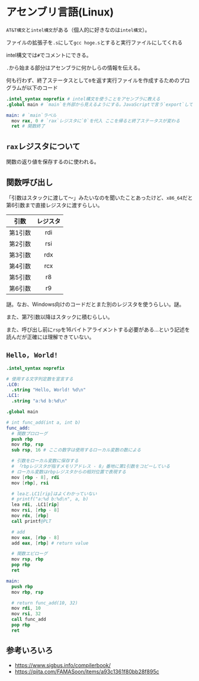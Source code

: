 # アセンブリ言語(Linux)

`AT&T構文`と`intel構文`がある（個人的に好きなのは`intel構文`）。

ファイルの拡張子を`.s`にして`gcc hoge.s`とすると実行ファイルにしてくれる

intel構文では`#`でコメントにできる。

`.`から始まる部分はアセンブラに何かしらの情報を伝える。

何も行わず、終了ステータスとして`0`を返す実行ファイルを作成するためのプログラムが以下のコード

```hoge.s
.intel_syntax noprefix # intel構文を使うことをアセンブラに教える
.global main # `main`を外部から見えるようにする。JavaScriptで言う`export`してるみたいな状態という認識

main: # `main`ラベル
  mov rax, 0 # `rax`レジスタに`0`を代入 ここを帰ると終了ステータスが変わる
  ret # 関数終了
```

## `rax`レジスタについて

関数の返り値を保存するのに使われる。

## 関数呼び出し

「引数はスタックに渡して〜」みたいなのを聞いたことあったけど、`x86_64`だと第6引数まで直接レジスタに渡すらしい。

|引数|レジスタ|
|:-:|:-:|
|第1引数|rdi|
|第2引数|rsi|
|第3引数|rdx|
|第4引数|rcx|
|第5引数|r8|
|第6引数|r9|

謎。なお、Windows向けのコードだとまた別のレジスタを使うらしい。謎。

また、第7引数以降はスタックに積むらしい。

また、呼び出し前に`rsp`を16バイトアライメントする必要がある…という記述を読んだが正確には理解できていない。

## `Hello, World!`

```func.s
.intel_syntax noprefix

# 使用する文字列定数を宣言する
.LC0:
  .string "Hello, World! %d\n"
.LC1:
  .string "a:%d b:%d\n"

.global main

# int func_add(int a, int b)
func_add:
  # 関数プロローグ
  push rbp
  mov rbp, rsp
  sub rsp, 16 # ここの数字は使用するローカル変数の数による

  # 引数をローカル変数に保存する
  # 「rbpレジスタが指すメモリアドレス - 8」番地に第1引数をコピーしている
  # ローカル変数はrbpレジスタからの相対位置で表現する
  mov [rbp - 8], rdi
  mov [rbp], rsi

  # leaと.LC1[rip]はよくわかっていない
  # printf("a:%d b:%d\n", a, b)
  lea rdi, .LC1[rip]
  mov rsi, [rbp - 8]
  mov rdx, [rbp]
  call printf@PLT

  # add
  mov eax, [rbp - 8]
  add eax, [rbp] # return value

  # 関数エピローグ
  mov rsp, rbp
  pop rbp
  ret

main:
  push rbp
  mov rbp, rsp

  # return func_add(10, 32)
  mov rdi, 10
  mov rsi, 32
  call func_add
  pop rbp
  ret
```

## 参考いろいろ

- https://www.sigbus.info/compilerbook/
- https://qiita.com/FAMASoon/items/a93c1361f80bb28f895c
